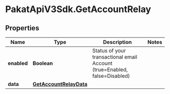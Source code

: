 # PakatApiV3Sdk.GetAccountRelay

## Properties
Name | Type | Description | Notes
------------ | ------------- | ------------- | -------------
**enabled** | **Boolean** | Status of your transactional email Account (true&#x3D;Enabled, false&#x3D;Disabled) | 
**data** | [**GetAccountRelayData**](GetAccountRelayData.md) |  | 


